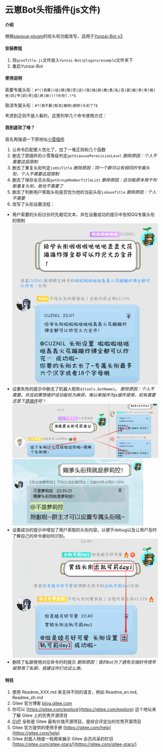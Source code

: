 # 云崽Bot头衔插件(js文件)

#### 介绍
根据[xiaoxue-plugin](https://gitee.com/XueWerY/xiaoxue-plugin/blob/master/apps/givetitle.js)的给头衔功能改写，适用于[Yunzai-Bot v3](https://gitee.com/Le-niao/Yunzai-Bot)


#### 安装教程

1.  将`giveTitle.js`文件放入`Yunzai-Bot/plugins/example`文件夹下
2.  重启Yunzai-Bot

#### 使用说明

索要专属头衔：`#?((我要|(给|赐|赠|赏|送)(我|咱|朕|俺|愚|私|吾|鄙|敝|卑|爹|娘|爸|妈|爷|奶|哥|姐|弟|妹)))?头衔(.)*$`

取消专属头衔：`#?(我不要|取消|撤销|删除)头衔了?$`

考虑到正则不是人看的，这里列举几个命令使用方式：


#### 我到底改了啥？

首先再强调一下原地址[小雪插件](https://gitee.com/XueWerY/xiaoxue-plugin/blob/master/apps/givetitle.js)

1.  让命令匹配更人性化了，加了一堆正则和几个函数
2.  删去了原插件的小雪等级判定`getXiaoxuePermissionLevel` _删除原因：个人不需要这层限制_ 
3.  删去了重复头衔判定`isHisTitle` _删除原因：同一个群可以有相同的专属头衔，个人不需要这层限制_ 
4.  删去了保存全员头衔`getGroupMemberTitleList` _删除原因：这功能原本用于判断重复头衔，故也不需要了_ 
5.  删去了判断用户索取头衔是否恰为他的当前头衔`isGaveTitle` _删除原因：个人不需要_
6.  改写了头衔设置流程：
- 用户索要的头衔过长时先裁切文本，并在设置成功的提示中告知QQ专属头衔的限制
![当你索要了过长的头衔](use_in_README.md/%E7%B4%A2%E8%A6%81%E8%BF%87%E9%95%BF%E7%9A%84%E5%A4%B4%E8%A1%94%E6%97%B6.png)
- 设置失败的提示中删去了机器人昵称`${tools.botName}`。 _删除原因：个人不需要。并且如果想维护该功能较为麻烦，难以单独作为js插件使用，如有需要还是下[原插件](http://gitee.com/XueWerY/xiaoxue-plugin)吧！_
![原插件设置失败时](use_in_README.md/%E8%AE%BE%E7%BD%AE%E5%A4%B1%E8%B4%A5%E6%97%B6%E4%BC%9A%E8%B0%83%E7%94%A8%E6%9C%BA%E5%99%A8%E4%BA%BA%E5%90%8D%E7%A7%B0.png)
![改写后](use_in_README.md/%E8%AE%BE%E7%BD%AE%E5%A4%B1%E8%B4%A5%E7%9A%84%E6%96%87%E6%9C%AC%E5%8F%98%E6%9B%B4.png)
- 设置成功的提示中增加了用户索取的头衔内容，以便于debug以及让用户及时了解自己的命令被如何识别。
![设置成功增加提示](use_in_README.md/%E8%AE%BE%E7%BD%AE%E6%88%90%E5%8A%9F%E5%A2%9E%E5%8A%A0%E6%8F%90%E7%A4%BA.png)
- 删除了私聊使用对应命令时的提示 _删除原因：我的bot为了避免无端封号很早就禁用了私聊，我建议你们也这么做。_


#### 特技

1.  使用 Readme\_XXX.md 来支持不同的语言，例如 Readme\_en.md, Readme\_zh.md
2.  Gitee 官方博客 [blog.gitee.com](https://blog.gitee.com)
3.  你可以 [https://gitee.com/explore](https://gitee.com/explore) 这个地址来了解 Gitee 上的优秀开源项目
4.  [GVP](https://gitee.com/gvp) 全称是 Gitee 最有价值开源项目，是综合评定出的优秀开源项目
5.  Gitee 官方提供的使用手册 [https://gitee.com/help](https://gitee.com/help)
6.  Gitee 封面人物是一档用来展示 Gitee 会员风采的栏目 [https://gitee.com/gitee-stars/](https://gitee.com/gitee-stars/)
